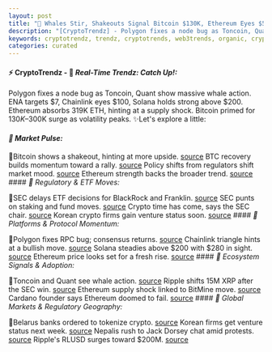 ```yaml
---
layout: post
title: "🌅 Whales Stir, Shakeouts Signal Bitcoin $130K, Ethereum Eyes $5K"
description: "[CryptoTrendz] - Polygon fixes a node bug as Toncoin, Quant show massive whale action. ENA targets $7, Chainlink eyes $100, Solana holds strong above $200. Ethereum absorbs 319K ETH, hinting at a supply shock. Bitcoin primed for $130K–$300K surge as volatility peaks."
keywords: cryptotrendz, trendz, cryptotrends, web3trends, organic, crypto, Bitcoin, ETH, Korea, BlackRock, XRP, Ethereum, SOL, Market, Altcoin, BTC
categories: curated
---
```


#### ⚡ CryptoTrendz - 📌 *Real-Time Trendz: Catch Up!:*

Polygon fixes a node bug as Toncoin, Quant show massive whale action. ENA targets $7, Chainlink eyes $100, Solana holds strong above $200. Ethereum absorbs 319K ETH, hinting at a supply shock. Bitcoin primed for $130K–$300K surge as volatility peaks. ✨Let's explore a little:


#### *🔖 Market Pulse:*  

🔹Bitcoin shows a shakeout, hinting at more upside. [source](https://s.avyag.com/9cke) BTC recovery builds momentum toward a rally. [source](https://s.avyag.com/4wvw) Policy shifts from regulators shift market mood. [source](https://s.avyag.com/qbtz) Ethereum strength backs the broader trend. [source](https://s.avyag.com/flf2) #### *🔖 Regulatory & ETF Moves:*  

🔹SEC delays ETF decisions for BlackRock and Franklin. [source](https://s.avyag.com/x09g) SEC punts on staking and fund moves. [source](https://s.avyag.com/4s28) Crypto time has come, says the SEC chair. [source](https://s.avyag.com/qbtz) Korean crypto firms gain venture status soon. [source](https://s.avyag.com/2bkm) #### *🔖 Platforms & Protocol Momentum:*  

🔹Polygon fixes RPC bug; consensus returns. [source](https://s.avyag.com/2lme) Chainlink triangle hints at a bullish move. [source](https://s.avyag.com/myxv) Solana steadies above $200 with $280 in sight. [source](https://s.avyag.com/ba2m) Ethereum price looks set for a fresh rise. [source](https://s.avyag.com/flf2) #### *🔖 Ecosystem Signals & Adoption:*  

🔹Toncoin and Quant see whale action. [source](https://s.avyag.com/g9z3) Ripple shifts 15M XRP after the SEC win. [source](https://s.avyag.com/93xn) Ethereum supply shock linked to BitMine move. [source](https://s.avyag.com/mwhs) Cardano founder says Ethereum doomed to fail. [source](https://s.avyag.com/f9xl) #### *🔖 Global Markets & Regulatory Geography:*  

🔹Belarus banks ordered to tokenize crypto. [source](https://s.avyag.com/2bn2) Korean firms get venture status next week. [source](https://s.avyag.com/2bkm) Nepalis rush to Jack Dorsey chat amid protests. [source](https://s.avyag.com/4452) Ripple's RLUSD surges toward $200M. [source](https://s.avyag.com/6oaq)